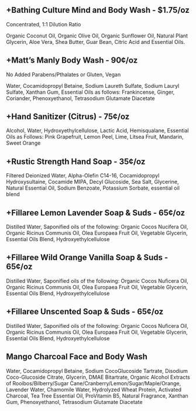 ## +Bathing Culture Mind and Body Wash - $1.75/oz

Concentrated, 1:1 Dilution Ratio

Organic Coconut Oil, Organic Olive Oil, Organic Sunflower Oil, Natural Plant Glycerin, Aloe Vera, Shea Butter, Guar Bean, Citric Acid and Essential Oils.

## +Matt’s Manly Body Wash - 90¢/oz

No Added Parabens/Pthalates or Gluten, Vegan

Water, Cocamidopropyl Betaine, Sodium Laureth Sulfate, Sodium Lauryl Sulfate, Xanthan Gum, Essential Oils as follows: Frankincense, Ginger, Coriander, Phenoxyethanol, Tetrasodium Glutamate Diacetate

## +Hand Sanitizer (Citrus) - 75¢/oz

Alcohol, Water, Hydroxyethylcellulose, Lactic Acid, Hemisqualane, Essential Oils as Follows: Pink Grapefruit, Lemon Peel, Lime, Litsea Fruit, Mandarin, Sweet Orange

## +Rustic Strength Hand Soap - 35¢/oz

Filtered Deionized Water, Alpha-Olefin C14-16, Cocamidopropyl Hydroxysultaine, Cocamide MIPA, Decyl Glucoside, Sea Salt, Glycerine, Natural Essential Oil, Sodium Benzoate, Potassium Sorbate, essential oil blend

## +Fillaree Lemon Lavender Soap & Suds - 65¢/oz

Distilled Water, Saponified oils of the following: Organic Cocos Nucifera Oil, Organic Ricinus Communis Oil, Olea Europaea Fruit Oil, Vegetable Glycerin, Essential Oils Blend, Hydroxyethylcellulose

## +Fillaree Wild Orange Vanilla Soap & Suds - 65¢/oz

Distilled Water, Saponified oils of the following: Organic Cocos Nuficera Oil, Organic Ricinus Communis Oil, Olea Europaea Fruit Oil, Vegetable Glycerin, Essential Oils Blend, Hydroxyethylcellulose

## +Fillaree Unscented Soap & Suds - 65¢/oz

Distilled Water, Saponified oils of the following: Organic Cocos Nuficera Oil, Organic Ricinus Communis Oil, Olea Europaea Fruit Oil, Vegetable Glycerin, Essential Oils Blend, Hydroxyethylcellulose

## Mango Charcoal Face and Body Wash

Water, Cocamidopropyl Betaine, Sodium CocoGlucoside Tartrate, Disodium Coco-Glucoside Citrate, Glycerin, DMAE Bitartrate, Organic Alcohol Extracts of Rooibos/Bilberry/Sugar Cane/Cranberry/Lemon/Sugar/Maple/Orange, Lavender Water, Chamomile Water, Hydrolyzed Wheat Protein, Activated Charcoal, Tea Tree Essential Oil, ProVitamin B5, Natural Fragrance, Xanthan Gum, Phenoxyethanol, Tetrasodium Glutamate Diacetate
